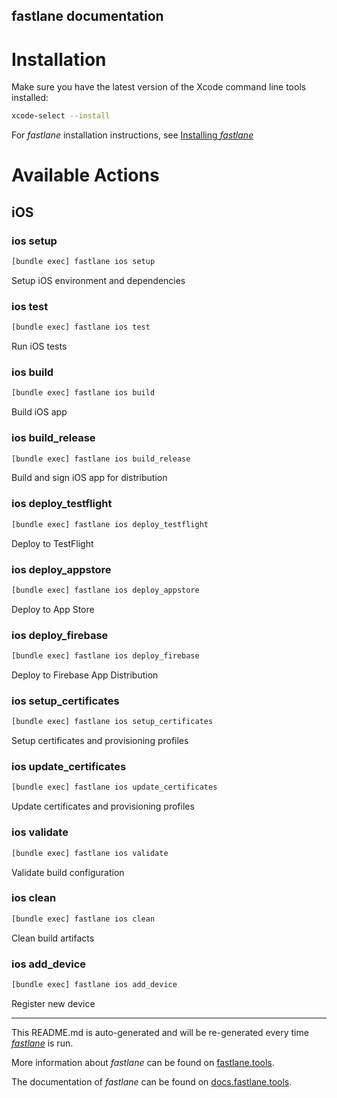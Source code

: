 fastlane documentation
----

# Installation

Make sure you have the latest version of the Xcode command line tools installed:

```sh
xcode-select --install
```

For _fastlane_ installation instructions, see [Installing _fastlane_](https://docs.fastlane.tools/#installing-fastlane)

# Available Actions

## iOS

### ios setup

```sh
[bundle exec] fastlane ios setup
```

Setup iOS environment and dependencies

### ios test

```sh
[bundle exec] fastlane ios test
```

Run iOS tests

### ios build

```sh
[bundle exec] fastlane ios build
```

Build iOS app

### ios build_release

```sh
[bundle exec] fastlane ios build_release
```

Build and sign iOS app for distribution

### ios deploy_testflight

```sh
[bundle exec] fastlane ios deploy_testflight
```

Deploy to TestFlight

### ios deploy_appstore

```sh
[bundle exec] fastlane ios deploy_appstore
```

Deploy to App Store

### ios deploy_firebase

```sh
[bundle exec] fastlane ios deploy_firebase
```

Deploy to Firebase App Distribution

### ios setup_certificates

```sh
[bundle exec] fastlane ios setup_certificates
```

Setup certificates and provisioning profiles

### ios update_certificates

```sh
[bundle exec] fastlane ios update_certificates
```

Update certificates and provisioning profiles

### ios validate

```sh
[bundle exec] fastlane ios validate
```

Validate build configuration

### ios clean

```sh
[bundle exec] fastlane ios clean
```

Clean build artifacts

### ios add_device

```sh
[bundle exec] fastlane ios add_device
```

Register new device

----

This README.md is auto-generated and will be re-generated every time [_fastlane_](https://fastlane.tools) is run.

More information about _fastlane_ can be found on [fastlane.tools](https://fastlane.tools).

The documentation of _fastlane_ can be found on [docs.fastlane.tools](https://docs.fastlane.tools).
